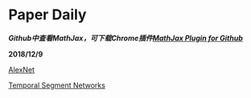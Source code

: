 # Paper Daily

***Github中查看MathJax，可下载Chrome插件[MathJax Plugin for Github](https://chrome.google.com/webstore/detail/mathjax-plugin-for-github/ioemnmodlmafdkllaclgeombjnmnbima/related)***

**2018/12/9**

[AlexNet](./AlexNet.md)

[Temporal Segment Networks](https://github.com/IEC-lab/PaperDaily/blob/master/wanxin/Temporal%20Segment%20Networks.md)
